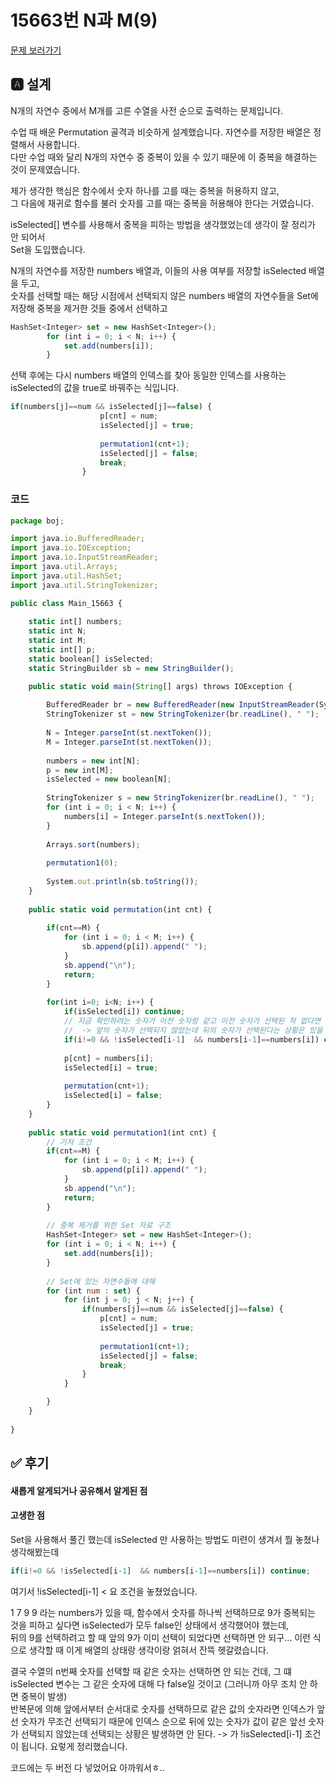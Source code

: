 # 15663번 N과 M(9)
[문제 보러가기](https://www.acmicpc.net/problem/15663)

## 🅰 설계
N개의 자연수 중에서 M개를 고른 수열을 사전 순으로 출력하는 문제입니다.

수업 때 배운 Permutation 골격과 비슷하게 설계했습니다. 자연수를 저장한 배열은 정렬해서 사용합니다.   
다만 수업 때와 달리 N개의 자연수 중 중복이 있을 수 있기 때문에 이 중복을 해결하는 것이 문제였습니다.

제가 생각한 핵심은 함수에서 숫자 하나를 고를 때는 중복을 허용하지 않고,   
그 다음에 재귀로 함수를 불러 숫자를 고를 때는 중복을 허용해야 한다는 거였습니다.

isSelected[] 변수를 사용해서 중복을 피하는 방법을 생각했었는데 생각이 잘 정리가 안 되어서   
Set을 도입했습니다.

N개의 자연수를 저장한 numbers 배열과, 이들의 사용 여부를 저장할 isSelected 배열을 두고,   
숫자를 선택할 때는 해당 시점에서 선택되지 않은 numbers 배열의 자연수들을 Set에 저장해 중복을 제거한 것들 중에서 선택하고   
```jsx
HashSet<Integer> set = new HashSet<Integer>();
		for (int i = 0; i < N; i++) {
			set.add(numbers[i]);
		}
```
선택 후에는 다시 numbers 배열의 인덱스를 찾아 동일한 인덱스를 사용하는 isSelected의 값을 true로 바꿔주는 식입니다.
```jsx
if(numbers[j]==num && isSelected[j]==false) {
					p[cnt] = num;
					isSelected[j] = true;
					
					permutation1(cnt+1);
					isSelected[j] = false;
					break;
				}
```

### 코드
```jsx
package boj;

import java.io.BufferedReader;
import java.io.IOException;
import java.io.InputStreamReader;
import java.util.Arrays;
import java.util.HashSet;
import java.util.StringTokenizer;

public class Main_15663 {
	
	static int[] numbers;
	static int N;
	static int M;
	static int[] p;
	static boolean[] isSelected;
	static StringBuilder sb = new StringBuilder();

	public static void main(String[] args) throws IOException {
		
		BufferedReader br = new BufferedReader(new InputStreamReader(System.in));
		StringTokenizer st = new StringTokenizer(br.readLine(), " ");
		
		N = Integer.parseInt(st.nextToken());
		M = Integer.parseInt(st.nextToken());
		
		numbers = new int[N];
		p = new int[M];
		isSelected = new boolean[N];
		
		StringTokenizer s = new StringTokenizer(br.readLine(), " ");
		for (int i = 0; i < N; i++) {
			numbers[i] = Integer.parseInt(s.nextToken());
		}
		
		Arrays.sort(numbers);
		
		permutation1(0);
		
		System.out.println(sb.toString());
	}
	
	public static void permutation(int cnt) {
		
		if(cnt==M) {
			for (int i = 0; i < M; i++) {
				sb.append(p[i]).append(" ");
			}
			sb.append("\n");
			return;
		}
		
		for(int i=0; i<N; i++) {
			if(isSelected[i]) continue;
			// 지금 확인하려는 숫자가 이전 숫자랑 같고 이전 숫자가 선택된 적 없다면
			//  -> 앞의 숫자가 선택되지 않았는데 뒤의 숫자가 선택된다는 상황은 있을 수 없으므로 중복이 발생한 것
			if(i!=0 && !isSelected[i-1]  && numbers[i-1]==numbers[i]) continue;
			
			p[cnt] = numbers[i];
			isSelected[i] = true;
			
			permutation(cnt+1);
			isSelected[i] = false;
		}
	}
	
	public static void permutation1(int cnt) {
		// 기저 조건
		if(cnt==M) {
			for (int i = 0; i < M; i++) {
				sb.append(p[i]).append(" ");
			}
			sb.append("\n");
			return;
		}
	
		// 중복 제거를 위한 Set 자료 구조
		HashSet<Integer> set = new HashSet<Integer>();
		for (int i = 0; i < N; i++) {
			set.add(numbers[i]);
		}
		
		// Set에 있는 자연수들에 대해
		for (int num : set) {
			for (int j = 0; j < N; j++) {
				if(numbers[j]==num && isSelected[j]==false) {
					p[cnt] = num;
					isSelected[j] = true;
					
					permutation1(cnt+1);
					isSelected[j] = false;
					break;
				}
			}

		}
	}
	
}

```

## ✅ 후기
#### 새롭게 알게되거나 공유해서 알게된 점
#### 고생한 점
Set을 사용해서 풀긴 했는데 isSelected 만 사용하는 방법도 미련이 생겨서 뭘 놓쳤나 생각해봤는데
```jsx
if(i!=0 && !isSelected[i-1]  && numbers[i-1]==numbers[i]) continue;
```
여기서 !isSelected[i-1] < 요 조건을 놓쳤었습니다.

1 7 9 9 라는 numbers가 있을 때, 함수에서 숫자를 하나씩 선택하므로 9가 중복되는 것을 피하고 싶다면 isSelected가 모두 false인 상태에서 생각했어야 했는데,   
뒤의 9를 선택하려고 할 때 앞의 9가 이미 선택이 되었다면 선택하면 안 되구... 이런 식으로 생각할 때 이게 배열의 상태랑 생각이랑 얽혀서 잔뜩 헷갈렸습니다.

결국 수열의 n번째 숫자를 선택할 때 같은 숫자는 선택하면 안 되는 건데, 그 떄 isSelected 변수는 그 같은 숫자에 대해 다 false일 것이고 (그러니까 아무 조치 안 하면 중복이 발생)   
반복문에 의해 앞에서부터 순서대로 숫자를 선택하므로 같은 값의 숫자라면 인덱스가 앞선 숫자가 무조건 선택되기 때문에 인덱스 순으로 뒤에 있는 숫자가 값이 같은 앞선 숫자가 선택되지 않았는데 선택되는 상황은 발생하면 안 된다. -> 가 !isSelected[i-1] 조건이 됩니다. 요렇게 정리했습니다.

코드에는 두 버전 다 넣었어요 아까워서ㅎ..
